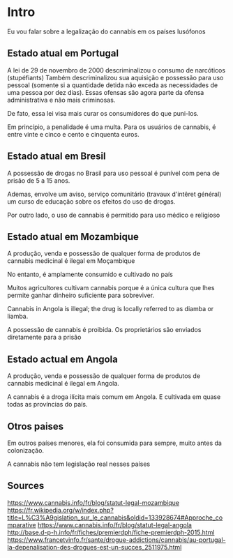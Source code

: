 
# Intro
Eu vou falar sobre a legalização do cannabis em os países lusófonos

## Estado atual em Portugal

A lei de 29 de novembro de 2000 descriminalizou o consumo de narcóticos (stupéfiants)
Também descriminalizou sua aquisição e possessão para uso pessoal
(somente si a quantidade detida não exceda as necessidades de uma pessoa por dez dias).
Essas ofensas são agora parte da ofensa administrativa e não mais criminosas.

De fato, essa lei visa mais curar os consumidores do que puni-los.

Em princípio, a penalidade é uma multa. Para os usuários de cannabis, é entre vinte e cinco e cento e cinquenta euros.

## Estado atual em Bresil
A possessão de drogas no Brasil para uso pessoal é punível com pena de prisão de 5 a 15 anos.

Ademas, envolve um aviso, serviço comunitário (travaux d'intêret général) um curso de educação sobre os efeitos do uso de drogas.

Por outro lado, o uso de cannabis é permitido para uso médico e religioso

## Estado atual em Mozambique

A produção, venda e possessão de qualquer forma de produtos de cannabis medicinal é ilegal em Moçambique

No entanto, é amplamente consumido e cultivado no país

Muitos agricultores cultivam cannabis porque é a única cultura que lhes permite ganhar dinheiro suficiente para sobreviver.

Cannabis in Angola is illegal; the drug is locally referred to as diamba or liamba.

A possessão de cannabis é proibida. Os proprietários são enviados diretamente para a prisão

## Estado actual em Angola
A produção, venda e possessão de qualquer forma de produtos de cannabis medicinal é ilegal em Angola.

A cannabis é a droga ilícita mais comum em Angola.
E cultivada em quase todas as províncias do país.

## Otros paises
Em outros países menores, ela foi consumida para sempre, muito antes da colonização.

A cannabis não tem legislação real nesses países

## Sources
https://www.cannabis.info/fr/blog/statut-legal-mozambique
https://fr.wikipedia.org/w/index.php?title=L%C3%A9gislation_sur_le_cannabis&oldid=133928674#Approche_comparative
https://www.cannabis.info/fr/blog/statut-legal-angola
http://base.d-p-h.info/fr/fiches/premierdph/fiche-premierdph-2015.html
https://www.francetvinfo.fr/sante/drogue-addictions/cannabis/au-portugal-la-depenalisation-des-drogues-est-un-succes_2511975.html
